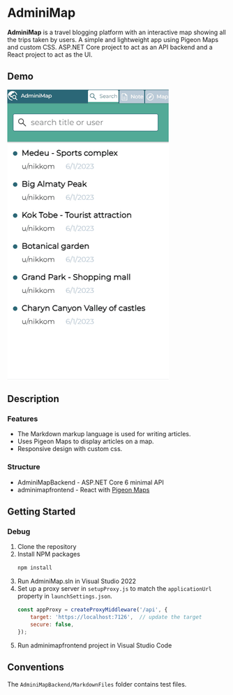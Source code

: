 # AdminiMap

**AdminiMap** is a travel blogging platform with an interactive map showing all the trips taken by users. A simple and lightweight app using Pigeon Maps and custom CSS. ASP.NET Core project to act as an API backend and a React project to act as the UI.

## Demo

![](https://github.com/komarowski/AdminiMap/blob/main/images/demo.gif)

## Description

### Features

 - The Markdown markup language is used for writing articles.
 - Uses Pigeon Maps to display articles on a map.
 - Responsive design with custom css.

### Structure

 - AdminiMapBackend - ASP.NET Core 6 minimal API
 - adminimapfrontend - React with [Pigeon Maps](https://pigeon-maps.js.org/)

## Getting Started

### Debug

1. Clone the repository
2. Install NPM packages
   ```sh
   npm install
   ```
3. Run AdminiMap.sln in Visual Studio 2022
4. Set up a proxy server in `setupProxy.js` to match the `applicationUrl` property in `launchSettings.json`.
	```js
	const appProxy = createProxyMiddleware('/api', {
        target: 'https://localhost:7126',  // update the target
        secure: false,
    });
   ```
5. Run adminimapfrontend project in Visual Studio Code

## Conventions

The `AdminiMapBackend/MarkdownFiles` folder contains test files.
